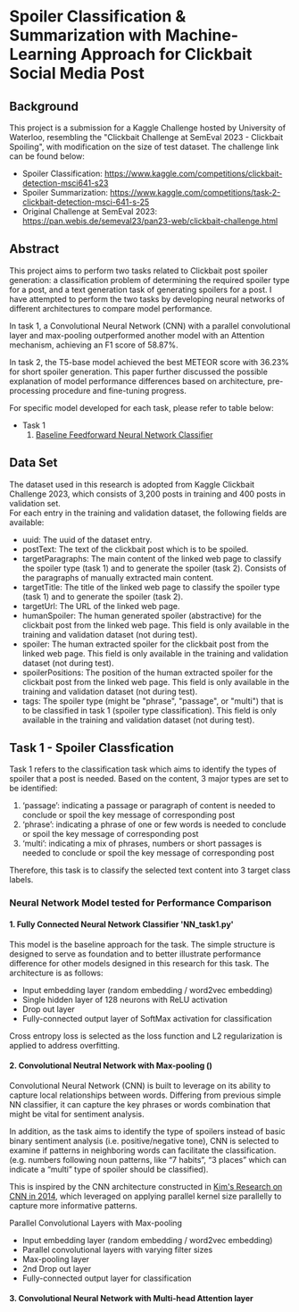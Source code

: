 # Spoiler Classification & Summarization with Machine-Learning Approach for Clickbait Social Media Post

## Background
This project is a submission for a Kaggle Challenge hosted by University of Waterloo, resembling the "Clickbait Challenge at SemEval 2023 - Clickbait Spoiling", with modification on the size of test dataset. The challenge link can be found below:
- Spoiler Classification: https://www.kaggle.com/competitions/clickbait-detection-msci641-s23
- Spoiler Summarization: https://www.kaggle.com/competitions/task-2-clickbait-detection-msci-641-s-25
- Original Challenge at SemEval 2023: https://pan.webis.de/semeval23/pan23-web/clickbait-challenge.html 

## Abstract
This project aims to perform two tasks related to Clickbait post spoiler generation: a classification problem of determining the required spoiler type for a post, and a text generation task of generating spoilers for a post. I have attempted to perform the two tasks by developing neural networks of different architectures to compare model performance.   
  
In task 1, a Convolutional Neural Network (CNN) with a parallel convolutional layer and max-pooling outperformed another model with an Attention mechanism, achieving an F1 score of 58.87%.  
  
In task 2, the T5-base model achieved the best METEOR score with 36.23% for short spoiler generation. This paper further discussed the possible explanation of model performance differences based on architecture, pre-processing procedure and fine-tuning progress.

For specific model developed for each task, please refer to table below:
- Task 1
  1. [Baseline Feedforward Neural Network Classifier](#nn-task1)

## Data Set
The dataset used in this research is adopted from Kaggle Clickbait Challenge 2023, which consists of 3,200 posts in training and 400 posts in validation set.    
For each entry in the training and validation dataset, the following fields are available:
- uuid: The uuid of the dataset entry.
- postText: The text of the clickbait post which is to be spoiled.
- targetParagraphs: The main content of the linked web page to classify the spoiler type (task 1) and to generate the spoiler (task 2). Consists of the paragraphs of manually extracted main content.
- targetTitle: The title of the linked web page to classify the spoiler type (task 1) and to generate the spoiler (task 2).
- targetUrl: The URL of the linked web page.
- humanSpoiler: The human generated spoiler (abstractive) for the clickbait post from the linked web page. This field is only available in the training and validation dataset (not during test).
- spoiler: The human extracted spoiler for the clickbait post from the linked web page. This field is only available in the training and validation dataset (not during test).
- spoilerPositions: The position of the human extracted spoiler for the clickbait post from the linked web page. This field is only available in the training and validation dataset (not during test).
- tags: The spoiler type (might be "phrase", "passage", or "multi") that is to be classified in task 1 (spoiler type classification). This field is only available in the training and validation dataset (not during test).

## Task 1 - Spoiler Classfication
Task 1 refers to the classification task which aims to identify the types of spoiler that a post is needed. Based on the content, 3 major types are set to be identified:
1.	‘passage’: indicating a passage or paragraph of content is needed to conclude or spoil the key message of corresponding post
2.	‘phrase’: indicating a phrase of one or few words is needed to conclude or spoil the key message of corresponding post
3.	‘multi’: indicating a mix of phrases, numbers or short passages is needed to conclude or spoil the key message of corresponding post

Therefore, this task is to classify the selected text content into 3 target class labels. 

### Neural Network Model tested for Performance Comparison
<a name="nn-task1"></a>
#### 1. Fully Connected Neural Network Classifier 'NN_task1.py'
This model is the baseline approach for the task. The simple structure is designed to serve as foundation and to better illustrate performance difference for other models designed in this research for this task. The architecture is as follows:
- Input embedding layer (random embedding / word2vec embedding)
- Single hidden layer of 128 neurons with ReLU activation
- Drop out layer
- Fully-connected output layer of SoftMax activation for classification

Cross entropy loss is selected as the loss function and L2 regularization is applied to address overfitting. 
<a name="cnn-mp-task1"></a>
#### 2. Convolutional Neutral Network with Max-pooling ()
Convolutional Neural Network (CNN) is built to leverage on its ability to capture local relationships between words. Differing from previous simple NN classifier, it can capture the key phrases or words combination that might be vital for sentiment analysis. 

In addition, as the task aims to identify the type of spoilers instead of basic binary sentiment analysis (i.e. positive/negative tone), CNN is selected to examine if patterns in neighboring words can facilitate the classification. (e.g. numbers following noun patterns, like “7 habits”, “3 places” which can indicate a “multi” type of spoiler should be classified). 
   
This is inspired by the CNN architecture constructed in [Kim's Research on CNN in 2014](https://arxiv.org/abs/1408.5882), which leveraged on applying parallel kernel size parallelly to capture more informative patterns.

Parallel Convolutional Layers with Max-pooling 
- Input embedding layer (random embedding / word2vec embedding)
- Parallel convolutional layers with varying filter sizes
- Max-pooling layer
- 2nd Drop out layer
- Fully-connected output layer for classification

#### 3. Convolutional Neural Network with Multi-head Attention layer

